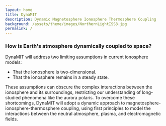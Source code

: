 ```yaml
---
layout: home
title: DynaMIT
description: Dynamic Magnetosphere Ionosphere Thermosphere Coupling
background: /assets/theme/images/NorthernLightISS3.jpg
permalink: /
---
```


### **How is Earth's atmosphere dynamically coupled to space?**

DynaMIT will address two limiting assumptions in current ionosphere models:
- That the ionosphere is two-dimensional.
- That the ionosphere remains in a steady state.

These assumptions can obscure the complex interactions between the ionosphere and its surroundings, restricting our understanding of long-studied phenomena like the aurora polaris. To overcome these shortcomings, DynaMIT will adopt a dynamic approach to magnetosphere-ionosphere-thermosphere coupling, using first principles to model the interactions between the neutral atmosphere, plasma, and electromagnetic fields.

<!-- ## Installation

See the demo website for instructions:

- [Installation]({{ '/docs/installation/' | relative_url }})
- [Configuration]({{ '/docs/configuration/' | relative_url }})
- [Markdown]({{ '/docs/markdown/' | relative_url }}) -->
